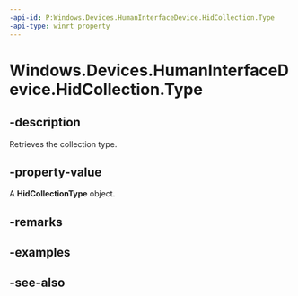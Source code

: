 ----api-id: P:Windows.Devices.HumanInterfaceDevice.HidCollection.Type
-api-type: winrt property
---<!-- Property syntaxpublic Windows.Devices.HumanInterfaceDevice.HidCollectionType Type { get; }--># Windows.Devices.HumanInterfaceDevice.HidCollection.Type## -descriptionRetrieves the collection type.## -property-valueA **HidCollectionType** object.## -remarks## -examples## -see-also
